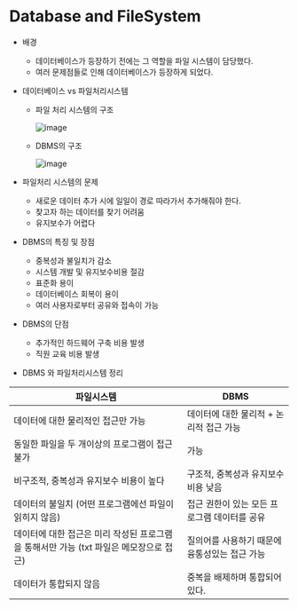 # Database and FileSystem

- 배경
    - 데이터베이스가 등장하기 전에는 그 역할을 파일 시스템이 담당했다.
    - 여러 문제점들로 인해 데이터베이스가 등장하게 되었다.

- 데이터베이스 vs 파일처리시스템
    - 파일 처리 시스템의 구조
        
        ![image](https://user-images.githubusercontent.com/46801877/156503291-aaf8dc13-c45b-4bdc-a6cd-e75fd6e3b9b4.png)

        
    - DBMS의 구조
        
        ![image](https://user-images.githubusercontent.com/46801877/156503329-bf76dcd5-f4f9-4559-bcb5-9abd98690588.png)
        

- 파일처리 시스템의 문제
    - 새로운 데이터 추가 시에 일일이 경로 따라가서 추가해줘야 한다.
    - 찾고자 하는 데이터를 찾기 어려움
    - 유지보수가 어렵다

- DBMS의 특징 및 장점
    - 중복성과 불일치가 감소
    - 시스템 개발 및 유지보수비용 절감
    - 표준화 용이
    - 데이터베이스 회복이 용이
    - 여러 사용자로부터 공유와 접속이 가능

- DBMS의 단점
    - 추가적인 하드웨어 구축 비용 발생
    - 직원 교육 비용 발생
    
- DBMS 와 파일처리시스템 정리


| 파일시스템 | DBMS |
| --- | --- |
| 데이터에 대한 물리적인 접근만 가능 | 데이터에 대한 물리적 + 논리적 접근 가능 |
| 동일한 파일을 두 개이상의 프로그램이 접근 불가 | 가능 |
| 비구조적, 중복성과 유지보수 비용이 높다 | 구조적, 중복성과 유지보수 비용 낮음 |
| 데이터의 불일치 (어떤 프로그램에선 파일이 읽히지 않음) | 접근 권한이 있는 모든 프로그램 데이터를 공유 |
| 데이터에 대한 접근은 미리 작성된 프로그램을 통해서만 가능 (txt 파일은 메모장으로 접근) | 질의어를 사용하기 때문에 융통성있는 접근 가능 |
| 데이터가 통합되지 않음 | 중복을 배제하며 통합되어 있다. |

